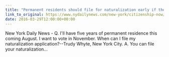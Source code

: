 ```yaml
---
title: "Permanent residents should file for naturalization early if they want to vote in November elections"
link_to_original: https://www.nydailynews.com/new-york/citizenship-now/file-naturalization-early-vote-november-elections-article-1.2580671  
date: 2016-03-29T12:00:00+00:00
---
```

  
New York Daily News - Q. I'll have five years of permanent residence this coming August. I want to vote in November. When can I file my naturalization application?--Trudy Whyte, New York City. A. You can file your naturalization...  


